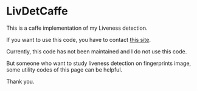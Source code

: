 # LivDetCaffe
This is a caffe implementation of my Liveness detection.

If you want to use this code, you have to contact [this site](http://livdet.org/contact.php).

Currently, this code has not been maintained and I do not use this code.

But someone who want to study liveness detection on fingerprints image, some utility codes of this page can be helpful.

Thank you.
